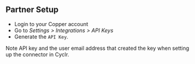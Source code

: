
<section class="setup partner" markdown="1">

## Partner Setup

<div class="section-content" markdown="1">

- Login to your Copper account
- Go to *Settings > Integrations > API Keys*
- Generate the `API Key`. 

Note API key and the user email address that created the key when setting up the connector in Cyclr.

</div>

</section>



